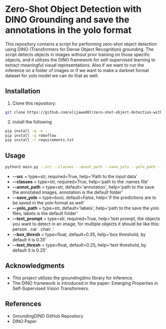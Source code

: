 # Zero-Shot Object Detection with DINO Grounding and save the annotations in the yolo format

This repository contains a script for performing zero-shot object detection using DINO (Transformers for Dense Object Recognition) grounding. The script detects objects in images without prior training on those specific objects, and it utilizes the DINO framework for self-supervised learning to extract meaningful visual representations. Also if we want to run the inference on a folder of images or if we want to make a darknet format dataset for yolo model we can do that as well.


## Installation

1. Clone this repository:

```bash
git clone https://github.com/alijawad07/zero-shot-object-detection-with-dino
```
2.  install the following
```bash
pip install -q -e .
pip install -q roboflow
pip install -r requirements.txt
```

## Usage
```bash
python3 main.py --src --classes --annot_path --save_yolo --yolo_path --text_prompt --box_thresh --text_thresh
```
- **--src** = type=str, required=True,
                    help='Path to the input data'
- **--classes** = type=str, required=True,
                    help='path to the .names file'
- **--annot_path** = type=str, default='annotation',
                    help='path to the save the annotated images, annotation is the default folder'
- **--save_yolo** = type=bool, default=False,
                    help='if the predictions are to be saved in the yolo format as well'
- **--yolo_path** = type=str, default='labels',
                    help='path to the save the yolo files, labels is the default folder'
- **--text_prompt** = type=str, required=True,
                    help='text prompt, the objects you want to detect in an image, for multiple objects it should be like this: person . car . chair .'
- **--box_thresh** = type=float, default=0.35,
                    help='box threshold, by default it is 0.35'
- **--text_thresh** = type=float, default=0.25,
                    help='text threshold, by default it is 0.25'

## Acknowledgments
- This project utilizes the groundingdino library for inference.
- The DINO framework is introduced in the paper: Emerging Properties in Self-Supervised Vision Transformers.

## References
- GroundingDINO GitHub Repository
- DINO Paper
